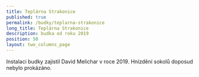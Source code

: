 ```yaml
---
title: Teplárna Strakonice
published: true
permalink: /budky/teplarna-strakonice
long_title: Teplárna Strakonice
description: budka od roku 2019
position: 50
layout: two_columns_page
---
```

Instalaci budky zajistil David Melichar v roce 2019. Hnízdění sokolů doposud nebylo prokázáno.
